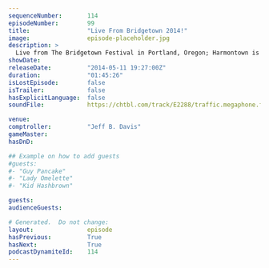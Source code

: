 ```yaml
---
sequenceNumber:       114
episodeNumber:        99
title:                "Live From Bridgetown 2014!"
image:                episode-placeholder.jpg
description: >
  Live from The Bridgetown Festival in Portland, Oregon; Harmontown is now in session!
showDate:             
releaseDate:          "2014-05-11 19:27:00Z"
duration:             "01:45:26"
isLostEpisode:        false
isTrailer:            false
hasExplicitLanguage:  false
soundFile:            https://chtbl.com/track/E2288/traffic.megaphone.fm/STA4114340673.mp3?updated=1556230371

venue:                
comptroller:          "Jeff B. Davis"
gameMaster:           
hasDnD:               

## Example on how to add guests
#guests:
#- "Guy Pancake"
#- "Lady Omelette"
#- "Kid Hashbrown"

guests:
audienceGuests:

# Generated.  Do not change:
layout:               episode
hasPrevious:          True
hasNext:              True
podcastDynamiteId:    114
---
```

